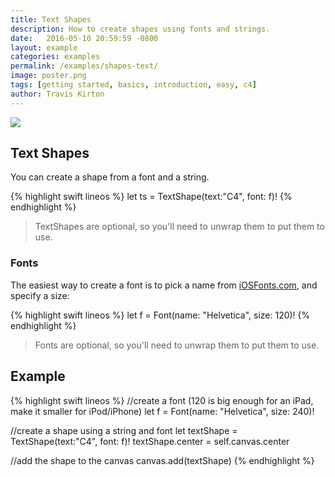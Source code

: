 ```yaml
---
title: Text Shapes
description: How to create shapes using fonts and strings.
date:   2016-05-10 20:59:59 -0800
layout: example
categories: examples
permalink: /examples/shapes-text/
image: poster.png
tags: [getting started, basics, introduction, easy, c4]
author: Travis Kirton
---
```

![](text.png)

## Text Shapes
You can create a shape from a font and a string.

{% highlight swift lineos %}
let ts = TextShape(text:"C4", font: f)!
{% endhighlight %}

> TextShapes are optional, so you'll need to unwrap them to put them to use.

### Fonts
The easiest way to create a font is to pick a name from [iOSFonts.com](http://www.iosfonts.com), and specify a size:

{% highlight swift lineos %}
let f = Font(name: "Helvetica", size: 120)!
{% endhighlight %}

> Fonts are optional, so you'll need to unwrap them to put them to use.

## Example
{% highlight swift lineos %}
//create a font (120 is big enough for an iPad, make it smaller for iPod/iPhone)
let f = Font(name: "Helvetica", size: 240)!

//create a shape using a string and font
let textShape = TextShape(text:"C4", font: f)!
textShape.center = self.canvas.center

//add the shape to the canvas
canvas.add(textShape)
{% endhighlight %}
